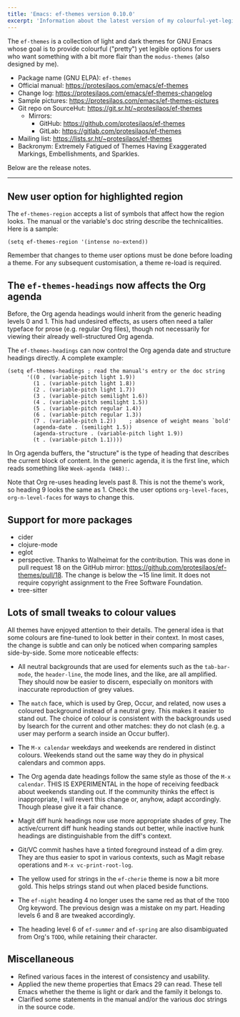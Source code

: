 ```yaml
---
title: 'Emacs: ef-themes version 0.10.0'
excerpt: 'Information about the latest version of my colourful-yet-legible themes for GNU Emacs.'
---
```


The `ef-themes` is a collection of light and dark themes for GNU Emacs
whose goal is to provide colourful ("pretty") yet legible options for
users who want something with a bit more flair than the `modus-themes`
(also designed by me).

+ Package name (GNU ELPA): `ef-themes`
+ Official manual: <https://protesilaos.com/emacs/ef-themes>
+ Change log: <https://protesilaos.com/emacs/ef-themes-changelog>
+ Sample pictures: <https://protesilaos.com/emacs/ef-themes-pictures>
+ Git repo on SourceHut: <https://git.sr.ht/~protesilaos/ef-themes>
  - Mirrors:
    + GitHub: <https://github.com/protesilaos/ef-themes>
    + GitLab: <https://gitlab.com/protesilaos/ef-themes>
+ Mailing list: <https://lists.sr.ht/~protesilaos/ef-themes>
+ Backronym: Extremely Fatigued of Themes Having Exaggerated Markings,
  Embellishments, and Sparkles.

Below are the release notes.

* * *

## New user option for highlighted region

The `ef-themes-region` accepts a list of symbols that affect how the
region looks.  The manual or the variable's doc string describe the
technicalities.  Here is a sample:

```elisp
(setq ef-themes-region '(intense no-extend))
```

Remember that changes to theme user options must be done before
loading a theme.  For any subsequent customisation, a theme re-load is
required.

## The `ef-themes-headings` now affects the Org agenda

Before, the Org agenda headings would inherit from the generic heading
levels 0 and 1.  This had undesired effects, as users often need a
taller typeface for prose (e.g. regular Org files), though not
necessarily for viewing their already well-structured Org agenda.

The `ef-themes-headings` can now control the Org agenda date and
structure headings directly.  A complete example:

```elisp
(setq ef-themes-headings ; read the manual's entry or the doc string
      '((0 . (variable-pitch light 1.9))
        (1 . (variable-pitch light 1.8))
        (2 . (variable-pitch light 1.7))
        (3 . (variable-pitch semilight 1.6))
        (4 . (variable-pitch semilight 1.5))
        (5 . (variable-pitch regular 1.4))
        (6 . (variable-pitch regular 1.3))
        (7 . (variable-pitch 1.2))    ; absence of weight means `bold'
        (agenda-date . (semilight 1.5))
        (agenda-structure . (variable-pitch light 1.9))
        (t . (variable-pitch 1.1))))
```

In Org agenda buffers, the "structure" is the type of heading that
describes the current block of content.  In the generic agenda, it is
the first line, which reads something like `Week-agenda (W48):`.

Note that Org re-uses heading levels past 8.  This is not the theme's
work, so heading 9 looks the same as 1.  Check the user options
`org-level-faces`, `org-n-level-faces` for ways to change this.


## Support for more packages

-   cider
-   clojure-mode
-   eglot
-   perspective.  Thanks to Walheimat for the contribution.  This was
    done in pull request 18 on the GitHub mirror:
    <https://github.com/protesilaos/ef-themes/pull/18>.  The change is
    below the ~15 line limit.  It does not require copyright assignment
    to the Free Software Foundation.
-   tree-sitter


## Lots of small tweaks to colour values

All themes have enjoyed attention to their details.  The general idea
is that some colours are fine-tuned to look better in their context.
In most cases, the change is subtle and can only be noticed when
comparing samples side-by-side.  Some more noticeable effects:

-   All neutral backgrounds that are used for elements such as the
    `tab-bar-mode`, the `header-line`, the mode lines, and the like, are
    all amplified.  They should now be easier to discern, especially on
    monitors with inaccurate reproduction of grey values.

-   The `match` face, which is used by Grep, Occur, and related, now
    uses a coloured background instead of a neutral grey.  This makes it
    easier to stand out.  The choice of colour is consistent with the
    backgrounds used by Isearch for the current and other matches: they
    do not clash (e.g. a user may perform a search inside an Occur
    buffer).

-   The `M-x calendar` weekdays and weekends are rendered in distinct
    colours.  Weekends stand out the same way they do in physical
    calendars and common apps.

-   The Org agenda date headings follow the same style as those of the
    `M-x calendar`.  THIS IS EXPERIMENTAL in the hope of receiving
    feedback about weekends standing out.  If the community thinks the
    effect is inappropriate, I will revert this change or, anyhow,
    adapt accordingly.  Though please give it a fair chance.

-   Magit diff hunk headings now use more appropriate shades of grey.
    The active/current diff hunk heading stands out better, while
    inactive hunk headings are distinguishable from the diff's context.

-   Git/VC commit hashes have a tinted foreground instead of a dim grey.
    They are thus easier to spot in various contexts, such as Magit
    rebase operations and `M-x vc-print-root-log`.

-   The yellow used for strings in the `ef-cherie` theme is now a bit
    more gold.  This helps strings stand out when placed beside
    functions.

-   The `ef-night` heading 4 no longer uses the same red as that of the
    `TODO` Org keyword.  The previous design was a mistake on my part.
    Heading levels 6 and 8 are tweaked accordingly.

-   The heading level 6 of `ef-summer` and `ef-spring` are also
    disambiguated from Org's `TODO`, while retaining their character.


## Miscellaneous

-   Refined various faces in the interest of consistency and usability.
-   Applied the new theme properties that Emacs 29 can read.  These tell
    Emacs whether the theme is light or dark and the family it belongs
    to.
-   Clarified some statements in the manual and/or the various doc
    strings in the source code.

